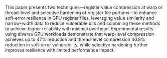 This paper presents two techniques—register value compression at warp or thread-level and selective hardening of register file portions—to enhance soft-error resilience in GPU register files, leveraging value similarity and narrow-width data to reduce vulnerable bits and combining these methods to achieve higher reliability with minimal overhead. Experimental results using diverse GPU workloads demonstrate that warp-level compression achieves up to 47% reduction and thread-level compression 40.8% reduction in soft-error vulnerability, while selective hardening further improves resilience with limited performance impact.
